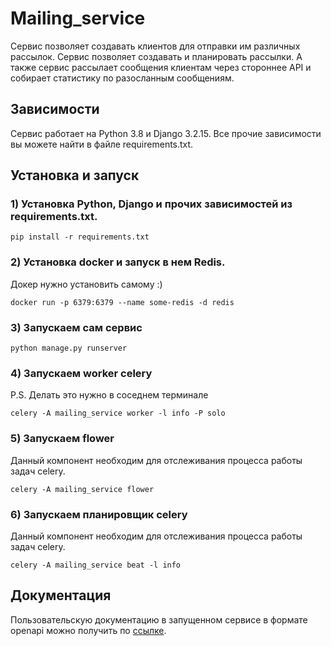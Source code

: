 # Mailing_service
 
Сервис позволяет создавать клиентов для отправки им различных рассылок. 
Сервис позволяет создавать и планировать рассылки. 
А также сервис рассылает сообщения клиентам через стороннее API и собирает
статистику по разосланным сообщениям.


## Зависимости

Сервис работает на Python 3.8 и Django 3.2.15.
Все прочие зависимости вы можете найти в файле requirements.txt.

## Установка и запуск

### 1) Установка Python, Django и прочих зависимостей из requirements.txt.
```shell
pip install -r requirements.txt
```

### 2) Установка docker и запуск в нем Redis.
Докер нужно установить самому :)
```shell
docker run -p 6379:6379 --name some-redis -d redis
```

### 3) Запускаем сам сервис

```shell
python manage.py runserver
```

### 4) Запускаем worker celery
P.S. Делать это нужно в соседнем терминале
```shell
celery -A mailing_service worker -l info -P solo
```


### 5) Запускаем flower
Данный компонент необходим для отслеживания процесса работы задач celery.
```shell
celery -A mailing_service flower
```

### 6) Запускаем планировщик celery 
Данный компонент необходим для отслеживания процесса работы задач celery.
```shell
celery -A mailing_service beat -l info
```


## Документация

Пользовательскую документацию в запущенном сервисе в формате openapi можно получить по [ссылке](http://127.0.0.1:8000/api/mailing-statistics/). 
